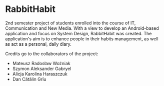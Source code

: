 # RabbitHabit
2nd semester project of students enrolled into the course of IT, Communication and New Media. With a view to develop an Android-based application and focus on System Design, RabbitHabit was created. The application's aim is to enhance people in their habits management, as well as act as a personal, daily diary. <br>

Credits go to the collaborators of the project:<br>
<ul>
<li>Mateusz Radosław Woźniak</li>
<li>Szymon Aleksander Gabryel</li>
<li>Alicja Karolina Haraszczuk</li>
<li>Dan Cătălin Grîu</li>
</ul>
